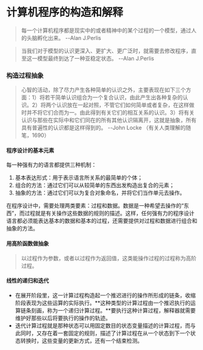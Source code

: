 # 计算机程序的构造和解释
> 每一个计算机程序都是现实中的或者精神中的某个过程的一个模型，通过人的头脑孵化出来。  --Alan J.Perlis

> 当我们对于模型的认识更深入、更扩大、更广泛时，就需要去修改程序，直至这一模型最终到达了一种亚稳定状态。  --Alan J.Perlis

### 构造过程抽象
> 心智的活动，除了尽力产生各种简单的认识之外，主要表现在如下三个方面：1）将若干简单认识组合为一个复合认识，由此产生出各种复杂的认识。2）将两个认识放在一起对照，不管它们如何简单或者复杂，在这样做时并不将它们合而为一。由此得到有关它们的相互关系的认识。3）将有关认识与那些在实际中和它们同在的所有其他认识隔离开，这就是抽象，所有具有普遍性的认识都是这样得到的。
    --John Locke （有关人类理解的随笔，1690）

#### 程序设计的基本元素
每一种强有力的语言都提供三种机制：
1. 基本表达形式：用于表示语言所关系的最简单的个体；
2. 组合的方法：通过它们可以从较简单的东西出发构造出复合的元素；
3. 抽象的方法：通过它们可以为复合对象命名，并将它们当作单元去操作。

在程序设计中，需要处理两类要素：过程和数据。数据是一种希望去操作的“东西”，而过程就是有关操作这些数据的规则的描述。这样，任何强有力的程序设计语言都必须能表达基本的数据和基本的过程，还需要提供对过程和数据进行组合和抽象的方法。

#### 用高阶函数做抽象
> 以过程作为参数，或者以过程作为返回值，这类能操作过程的过程称为高阶过程。

#### 线性的递归和迭代
- 在展开阶段里，这一计算过程构造起一个推迟进行的操作所形成的链条，收缩阶段表现为这些运算的实际执行。**这种类型的计算过程由一个推迟执行的运算链条刻画，称为一个递归计算过程。**要执行这种计算过程，解释器就需要维护好那些以后将要执行的操作的轨迹。
- 迭代计算过程就是那种状态可以用固定数目的状态变量描述的计算过程，而与此同时，又存在着一套固定的规则，描述了计算过程在从一个状态到下一个状态转换时，这些变量的更新方式，还有一个结束检测。